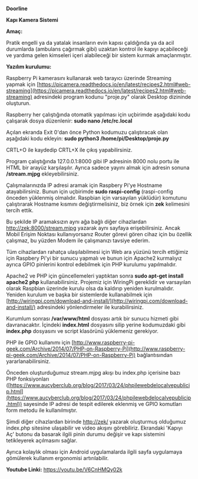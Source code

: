 **Doorline**

**Kapı Kamera Sistemi**

**Amaç:**

Pratik engelli ya da yatalak insanların evin kapısı çaldığında ya da acil durumlarda (ambulans çağırmak gibi) uzaktan kontrol ile kapıyı açabileceği ve yardıma gelen kimseleri içeri alabileceği bir sistem kurmak amaçlanmıştır.

**Yazılım kurulumu:**

Raspberry Pi kamerasını kullanarak web tarayıcı üzerinde Streaming yapmak için [https://picamera.readthedocs.io/en/latest/recipes2.html#web-streaming](https://picamera.readthedocs.io/en/latest/recipes2.html#web-streaming) adresindeki program kodunu &quot;proje.py&quot; olarak Desktop dizininde oluşturun.

Raspberry her çalıştığında otomatik yapılması için uçbirimde aşağıdaki kodu çalışarak dosya düzenlenir: **sudo nano /etc/rc.local**

Açılan ekranda Exit 0&#39;dan önce Python kodumuzu çalıştıracak olan aşağıdaki kodu ekleyin: **sudo python3 /home/pi/Desktop/proje.py**

CRTL+O ile kaydedip CRTL+X ile çıkış yapabilirsiniz.

Program çalıştığında 127.0.0.1:8000 gibi IP adresinin 8000 nolu portu ile HTML bir arayüz karşılaşılır. Ayrıca sadece yayını almak için adresin sonuna **/stream.mjpg**  ekleyebilirsiniz.

Çalışmalarınızda IP adresi aramak için Raspbery Pi&#39;ye Hostname atayabilirsiniz. Bunun için uçbirimde **sudo raspi-config** (raspi-config önceden yüklenmiş olmalıdır. Raspbian için varsayılan yüklüdür) komutunu çalıştırarak Hostname kısmını değiştirmelisiniz, biz örnek için **zek** kelimesini tercih ettik.

Bu şekilde IP aramaksızın aynı ağa bağlı diğer cihazlardan [http://zek:8000/stream.mjpg](http://zek:8000/stream.mjpg) yazarak aynı sayfaya erişebilirsiniz. Ancak Mobil Erişim Noktası kullanıyorsanız Router görevi gören cihaz için bu özellik çalışmaz, bu yüzden Modem ile çalışmanızı tavsiye ederim.

Tüm cihazlardan rahatça ulaşılabilmesi için Web ara yüzünü tercih ettiğimiz için Raspbery Pi&#39;yi bir sunucu yapmalı ve bunun için Apache2 kurmalıyız ayrıca GPIO pinlerini kontrol edebilmek için PHP kurulumu yapılmalıdır.

Apache2 ve PHP için güncellemeleri yaptıktan sonra **sudo apt-get install apache2 php** kullanabilirsiniz. Projemiz için WiringPi gereklidir ve varsayılan olarak Raspbian üzerinde kurulu olsa da kaldırıp yeniden kurulmalıdır. Yeniden kurulum ve başka bir sistemlerde kullanabilmek için [http://wiringpi.com/download-and-install/](http://wiringpi.com/download-and-install/) adresindeki yönlendirmeler ile kurabilirsiniz.

Kurumlum sonrası **/var/www/html** dosyası artık bir sunucu hizmeti gibi davranacaktır. İçindeki **index.html** dosyasını silip yerine kodumuzdaki gibi **index.php** dosyasını ve script klasörünü yüklemeniz gerekiyor.

PHP ile GPIO kullanımı için [http://www.raspberry-pi-geek.com/Archive/2014/07/PHP-on-Raspberry-Pi](http://www.raspberry-pi-geek.com/Archive/2014/07/PHP-on-Raspberry-Pi) bağlantısından yararlanabilirsiniz.

Önceden oluşturduğumuz stream.mjpg akışı bu index.php içerisine bazı PHP fonksiyonları ([https://www.aucyberclub.org/blog/2017/03/24/phpilewebdelocalvepublicip.html](https://www.aucyberclub.org/blog/2017/03/24/phpilewebdelocalvepublicip.html)) sayesinde IP adresi de tespit edilerek eklenmiş ve GPIO komutları form metodu ile kullanılmıştır.

Şimdi diğer cihazlardan birinde [http://zek/](http://zek/) yazarak oluşturmuş olduğumuz index.php sitesine ulaşabilir ve video akışını görebiliriz. Ekrandaki &#39;Kapıyı Aç&#39; butonu da basarak ilgili pinin durumu değişir ve kapı sistemini tetikleyerek açılmasını sağlar.

Ayrıca kolaylık olması için Android uygulamalarda ilgili sayfa uygulamaya gömülerek kullanım ergonomisi artırılabilir.

**Youtube Linki:** https://youtu.be/V6CnHMQy02k
